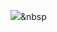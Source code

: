 <img src="https://img.shields.io/badge/NextJs-000000?style=flat&logo=NextJs&logoColor=white"/></a>&nbsp
